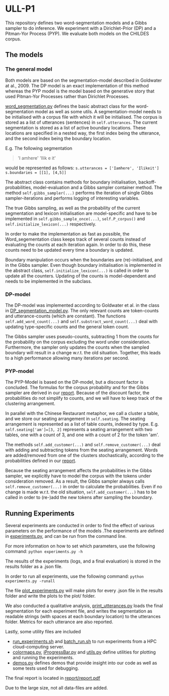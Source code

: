 # ULL-P1

This repository defines two word-segmentation models and a Gibbs sampler to do inference. We experiment with a Dirichlet-Prior (DP) and a Pitman-Yor Process (PYP). We evaluate both models on the CHILDES corpus.

## The models

### The general model
Both models are based on the segmentation-model described in Goldwater at al., 2009. The DP model is an exact implementation of this method whereas the PYP model is the model based on the generative story that used Pitman-Yor Processes rather than Dirichlet Processes.

[word_segmentation.py](word_segmentation) defines the basic abstract class for the word-segmentation model as well as some utils. A segmentation-model needs to be initialised with a corpus file with which it will be initialised. The corpus is stored as a list of utterances (sentences) in `self.utterances`. The current segmentation is stored as a list of active boundary locations. These locations are specified in a nested way, the first index being the utterance, and the second index being the boundary location. 

E.g. The following segmentation
 >'I amhere'
  'Ilik e it'

would be represented as follows:
`
s.utterances = ['Iamhere', 'Ilikeit']
s.boundaries = [[1], [4,5]]
`

The abstract class contains methods for boundary initialisation, backoff-probabilities, model-evaluation and a Gibbs sampler container method. The method `self.gibbs_sampler(...)` performs the iteration of single Gibbs sampler-iterations and performs logging of interesting variables.

The true Gibbs sampling, as well as the probability of the current segmentation and lexicon initialisation are model-specific and have to be implemented in `self.gibbs_sample_once(...)`, `self.P_corpus()` and `self.initialize_lexicon(...)` respectively.

In order to make the implementation as fast as possible, the Word_segementation class keeps track of several counts instead of evaluating the counts at each iteration again. In order to do this, these counts need to be updated every time a boundary is updated. 

Boundary manipulation occurs when the boundaries are (re)-initialised, and in the Gibbs sampler. Even though boundary initialisation is implemented in the abstract class, `self.initialize_lexicon(...)` is called in order to update all the counters. Updating of the counts is model-dependent and needs to be implemented in the subclass.

### DP-model

The DP-model was implemented according to Goldwater et al. in the class in [DP_segmentation_model.py](DP_segmentation_model.py). The only relevant counts are token-counts and utterance-counts (which are constant). The functions `self.add_word_count(...)` and `self.substract_word_count(...)` deal with updating type-specific counts and the general token count. 

The Gibbs sampler uses pseudo-counts, subtracting 1 from the counts for the probability on the corpus excluding the word under consideration. Furthermore, the sampler only updates the counts when the sampled boundary will result in a change w.r.t. the old situation. Together, this leads to a high performance allowing many iterations per second.


### PYP-model 

The PYP-Model is based on the DP-model, but a discount factor is concluded. The formulas for the corpus probability and for the Gibbs sampler are derived in our [report](report/report.pdf). Because of the discount factor, the probabilities do not simplify to counts, and we will have to keep track of the clustering arrangement.

In parallel with the Chinese Restaurant metaphor, we call a cluster a table, and we store our seating arrangement in `self.seating`. The seating arrangement is represented as a list of table counts, indexed by type. E.g. `self.seating['am']=[3, 2]` represents a seating arrangement with two tables, one with a count of 3, and one with a count of 2 for the token 'am'.

The methods `self.add_customer(...)` and `self.remove_customer(...)` deal with adding and subtracting tokens from the seating arrangement. Words are added/removed from one of the clusters stochastically, according to the probabilities defined in our [report](report/report.pdf).

Because the seating arrangement affects the probabilities in the Gibbs sampler, we explicitly have to model the corpus with the tokens under consideration removed. As a result, the Gibbs sampler always calls `self.remove_customer(...)` in order to calculate the probabilities. Even if no change is made w.r.t. the old situation, `self.add_customer(...)` has to be called in order to (re-)add the new tokens after sampling the boundary.  


## Running Experiments

Several experiments are conducted in order to find the effect of various parameters on the performance of the models .The experiments are defined in [experiments.py](experiments.py), and can be run from the command line.

For more information on how to set which parameters, use the following command:
`python experiments.py -h`

The results of the experiments (logs, and a final evaluation) is stored in the results folder as a .json file.

In order to run all experiments, use the following command:
`python experiments.py -runall`

The file [plot_experiments.py](plot_experiments) will make plots for every .json file in the results folder and write the plots to the plot/ folder.

We also conducted a qualitative analysis, [print_utterances.py](print_utterances.py) loads the final segmentation for each experiment file, and writes the segmentation as readable strings (with spaces at each boundary location) to the utterances folder. Metrics for each utterance are also reported.

Lastly, some utility files are included

- [run_experiments.sh](run_experiments.sh) and [batch_run.sh](batch_run.sh) to run experiments from a HPC cloud-computing server.
- [colormaps.py](colormaps.py), [iProgressBar.py](iProgressBar.py) and [utils.py](utils.py) define utilities for plotting and running the experiments.
- [demos.py](demos.py) defines demos that provide insight into our code as well as some tests used for debugging.

The final report is located in [report/report.pdf](report/report.pdf)

Due to the large size, not all data-files are added.